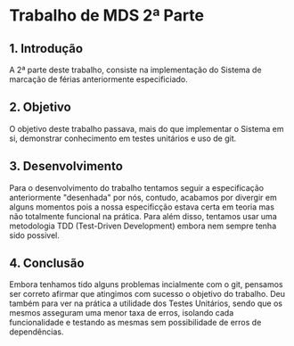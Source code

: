 #   Trabalho de MDS 2ª Parte

## 1. Introdução
A 2ª parte deste trabalho, consiste na implementação do Sistema de marcação de férias anteriormente especificiado.


## 2. Objetivo
O objetivo deste trabalho passava, mais do que implementar o Sistema em si, demonstrar conhecimento em testes unitários e uso de git.

## 3. Desenvolvimento
Para o desenvolvimento do trabalho tentamos seguir a especificação anteriormente "desenhada" por nós, contudo, acabamos por divergir em alguns momentos pois a nossa especificção estava certa em teoria mas não totalmente funcional na prática.
Para além disso, tentamos usar uma metodologia TDD (Test-Driven Development) embora nem sempre tenha sido possivel.

## 4. Conclusão
Embora tenhamos tido alguns problemas incialmente com o git, pensamos ser correto afirmar que atingimos com sucesso o objetivo do trabalho. 
Deu também para ver na prática a utilidade dos Testes Unitários, sendo que os mesmos asseguram uma menor taxa de erros, isolando cada funcionalidade e testando as mesmas sem possibilidade de erros de dependências.
